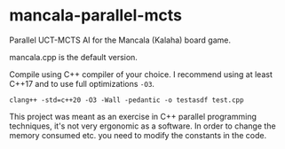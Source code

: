 # mancala-parallel-mcts
Parallel UCT-MCTS AI for the Mancala (Kalaha) board game.

mancala.cpp is the default version.

Compile using C++ compiler of your choice. I recommend using at least C++17 and to use full optimizations `-O3`.

`clang++ -std=c++20 -O3 -Wall -pedantic -o testasdf test.cpp`

This project was meant as an exercise in C++ parallel programming techniques, it's not very ergonomic as a software.
In order to change the memory consumed etc. you need to modify the constants in the code.


